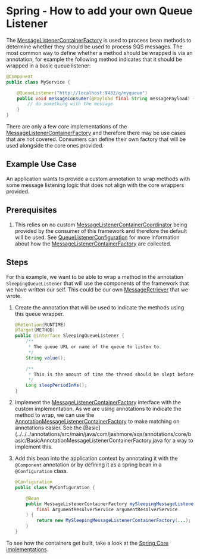 # Spring - How to add your own Queue Listener

The [MessageListenerContainerFactory](../../../api/src/main/java/com/jashmore/sqs/container/MessageListenerContainerFactory.java) is
used to process bean methods to determine whether they should be used to process SQS messages. The most common way to define whether a method should be wrapped
is via an annotation, for example the following method indicates that it should be wrapped in a basic queue listener:

```java
@Component
public class MyService {

    @QueueListener("http://localhost:9432/q/myqueue")
    public void messageConsumer(@Payload final String messagePayload) {
        // do something with the message
    }
}

```

There are only a few core implementations of the [MessageListenerContainerFactory](../../../api/src/main/java/com/jashmore/sqs/container/MessageListenerContainerFactory.java)
and therefore there may be use cases that are not covered. Consumers can define their own factory that will be used alongside the core ones provided.

## Example Use Case

An application wants to provide a custom annotation to wrap methods with some message listening logic that does not align with the core wrappers provided.

## Prerequisites

1. This relies on no custom [MessageListenerContainerCoordinator](../../../api/src/main/java/com/jashmore/sqs/container/MessageListenerContainerCoordinator.java)
   being provided by the consumer of this framework and therefore the default will be used. See
   [QueueListenerConfiguration](../../../spring/spring-core/src/main/java/com/jashmore/sqs/spring/config/QueueListenerConfiguration.java)
   for more information about how the [MessageListenerContainerFactory](../../../api/src/main/java/com/jashmore/sqs/container/MessageListenerContainerFactory.java)
   are collected.

## Steps

For this example, we want to be able to wrap a method in the annotation `SleepingQueueListener` that will use the components of the framework that we have written
our self. This could be our own [MessageRetriever](../../../api/src/main/java/com/jashmore/sqs/retriever/MessageRetriever.java) that
we wrote.

1.  Create the annotation that will be used to indicate the methods using this queue wrapper.

    ```java
    @Retention(RUNTIME)
    @Target(METHOD)
    public @interface SleepingQueueListener {
        /**
         * The queue URL or name of the queue to listen to.
         */
        String value();

        /**
         * This is the amount of time the thread should be slept before actually retrieving the message.
         */
        Long sleepPeriodInMs();
    }

    ```

1.  Implement the [MessageListenerContainerFactory](../../../api/src/main/java/com/jashmore/sqs/container/MessageListenerContainerFactory.java)
    interface with the custom implementation. As we are using annotations to indicate the method to wrap, we can use
    the [AnnotationMessageListenerContainerFactory](../../../annotations/src/main/java/com/jashmore/sqs/annotations/container/AnnotationMessageListenerContainerFactory.java)
    to make matching on annotations easier. See the [Basic](../../../annotations/src/main/java/com/jashmore/sqs/annotations/core/basic/BasicAnnotationMessageListenerContainerFactory.java
    for a way to implement this.

1.  Add this bean into the application context by annotating it with the `@Component` annotation or by defining it as a spring bean in a `@Configuration` class.

    ```java
    @Configuration
    public class MyConfiguration {

        @Bean
        public MessageListenerContainerFactory mySleepingMessageListenerContainerFactory(
            final ArgumentResolverService argumentResolverService
        ) {
            return new MySleepingMessageListenerContainerFactory(...);
        }
    }
    ```

To see how the containers get built, take a look at the
[Spring Core implementations](../../../spring/spring-core/src/main/java/com/jashmore/sqs/spring/container).
